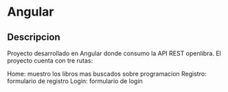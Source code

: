 # Angular

## Descripcion

Proyecto desarrollado en Angular donde consumo la API REST openlibra. El proyecto cuenta con tre rutas:

Home: muestro los libros mas buscados sobre programacion
Registro: formulario de registro
Login: formulario de login
